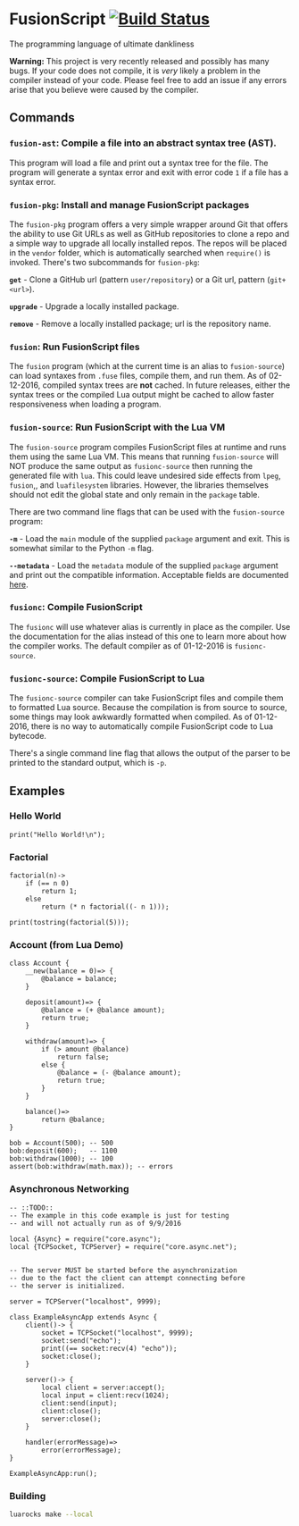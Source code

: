 # FusionScript [![Build Status](https://travis-ci.org/ChickenNuggers/FusionScript.svg?branch=master)](https://travis-ci.org/ChickenNuggers/FusionScript)
The programming language of ultimate dankliness

**Warning:** This project is very recently released and possibly has many bugs.
If your code does not compile, it is *very* likely a problem in the compiler
instead of your code. Please feel free to add an issue if any errors arise that
you believe were caused by the compiler.

## Commands

### `fusion-ast`: Compile a file into an abstract syntax tree (AST).

This program will load a file and print out a syntax tree for the file. The
program will generate a syntax error and exit with error code `1` if a file has
a syntax error.

### `fusion-pkg`: Install and manage FusionScript packages

The `fusion-pkg` program offers a very simple wrapper around Git that offers
the ability to use Git URLs as well as GitHub repositories to clone a repo and
a simple way to upgrade all locally installed repos. The repos will be placed
in the `vendor` folder, which is automatically searched when `require()` is
invoked. There's two subcommands for `fusion-pkg`:

**`get`** - Clone a GitHub url (pattern `user/repository`) or a Git url,
pattern (`git+<url>`).

**`upgrade`** - Upgrade a locally installed package.

**`remove`** - Remove a locally installed package; url is the repository name.

### `fusion`: Run FusionScript files

The `fusion` program (which at the current time is an alias to `fusion-source`)
can load syntaxes from `.fuse` files, compile them, and run them. As of
02-12-2016, compiled syntax trees are **not** cached. In future releases,
either the syntax trees or the compiled Lua output might be cached to allow
faster responsiveness when loading a program.

### `fusion-source`: Run FusionScript with the Lua VM

The `fusion-source` program compiles FusionScript files at runtime and runs
them using the same Lua VM. This means that running `fusion-source` will NOT
produce the same output as `fusionc-source` then running the generated file
with `lua`.  This could leave undesired side effects from `lpeg`, `fusion`,,
and `luafilesystem` libraries. However, the libraries themselves should not
edit the global state and only remain in the `package` table.

There are two command line flags that can be used with the `fusion-source`
program:

**`-m`** - Load the `main` module of the supplied `package` argument and exit.
This is somewhat similar to the Python `-m` flag.

**`--metadata`** - Load the `metadata` module of the supplied `package`
argument and print out the compatible information. Acceptable fields are
documented [here](https://github.com/ChickenNuggers/FusionScript/wiki/Modules).

### `fusionc`: Compile FusionScript

The `fusionc` will use whatever alias is currently in place as the compiler.
Use the documentation for the alias instead of this one to learn more about how
the compiler works. The default compiler as of 01-12-2016 is `fusionc-source`.

### `fusionc-source`: Compile FusionScript to Lua

The `fusionc-source` compiler can take FusionScript files and compile them to
formatted Lua source. Because the compilation is from source to source, some
things may look awkwardly formatted when compiled. As of 01-12-2016, there is
no way to automatically compile FusionScript code to Lua bytecode.

There's a single command line flag that allows the output of the parser to be
printed to the standard output, which is `-p`.

## Examples

### Hello World

```
print("Hello World!\n");
```

### Factorial

```
factorial(n)->
    if (== n 0)
        return 1;
    else
        return (* n factorial((- n 1)));

print(tostring(factorial(5)));
```

### Account (from Lua Demo)

```
class Account {
    __new(balance = 0)=> {
        @balance = balance;
    }

    deposit(amount)=> {
        @balance = (+ @balance amount);
        return true;
    }

    withdraw(amount)=> {
        if (> amount @balance)
            return false;
        else {
            @balance = (- @balance amount);
            return true;
        }
    }

    balance()=>
        return @balance;
}

bob = Account(500); -- 500
bob:deposit(600);   -- 1100
bob:withdraw(1000); -- 100
assert(bob:withdraw(math.max)); -- errors
```

### Asynchronous Networking

```
-- ::TODO::
-- The example in this code example is just for testing
-- and will not actually run as of 9/9/2016

local {Async} = require("core.async");
local {TCPSocket, TCPServer} = require("core.async.net");


-- The server MUST be started before the asynchronization
-- due to the fact the client can attempt connecting before
-- the server is initialized.

server = TCPServer("localhost", 9999);

class ExampleAsyncApp extends Async {
    client()-> {
        socket = TCPSocket("localhost", 9999);
        socket:send("echo");
        print((== socket:recv(4) "echo"));
        socket:close();
    }

    server()-> {
        local client = server:accept();
        local input = client:recv(1024);
        client:send(input);
        client:close();
        server:close();
    }

    handler(errorMessage)=>
        error(errorMessage);
}

ExampleAsyncApp:run();
```

### Building

```sh
luarocks make --local
```

